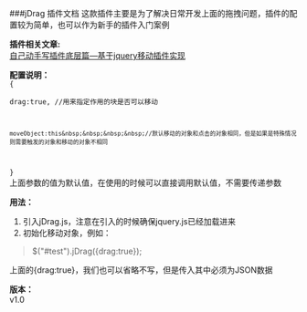###jDrag 插件文档
这款插件主要是为了解决日常开发上面的拖拽问题，插件的配置较为简单，也可以作为新手的插件入门案例
  
<b>插件相关文章:</b>    
[自己动手写插件底层篇—基于jquery移动插件实现](http://www.cnblogs.com/st-leslie/p/6002148.html)  

<b>配置说明：</b>  
<code>{    
	drag:true,    //用来指定作用的块是否可以移动   
    
	moveObject:this&nbsp;&nbsp;&nbsp;&nbsp;//默认移动的对象和点击的对象相同，但是如果是特殊情况则需要触发的对象和移动的对象不相同  
  	
}</code>  
上面参数的值为默认值，在使用的时候可以直接调用默认值，不需要传递参数

<b>用法：</b>  
1. 引入jDrag.js，注意在引入的时候确保jquery.js已经加载进来  
2. 初始化移动对象，例如：
> $("#test").jDrag({drag:true});  
  
上面的{drag:true}，我们也可以省略不写，但是传入其中必须为JSON数据   
  
<b>版本：</b>  
v1.0
